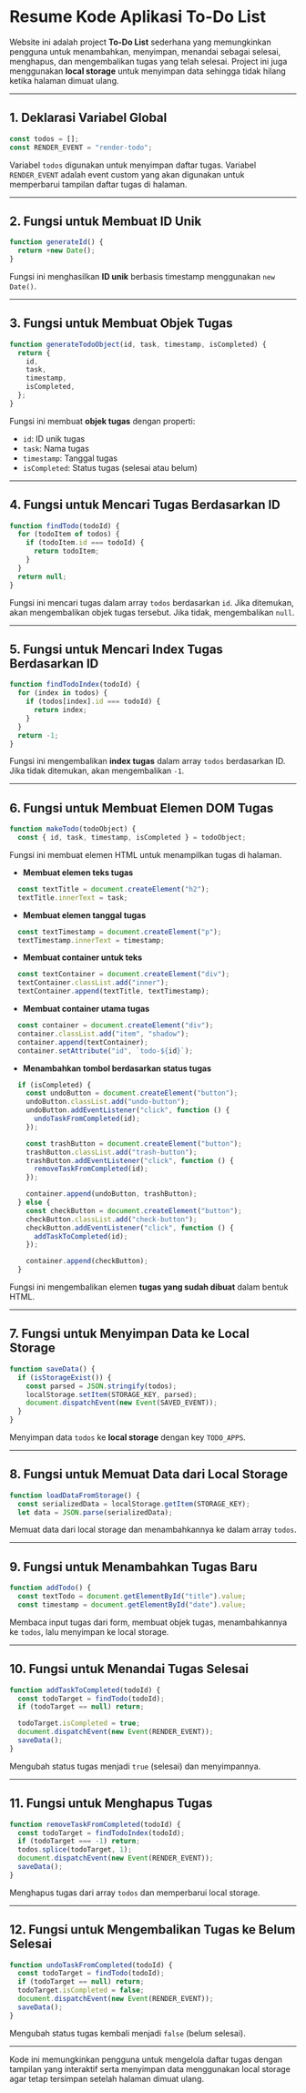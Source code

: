 # Resume Kode Aplikasi To-Do List

Website ini adalah project **To-Do List** sederhana yang memungkinkan pengguna untuk menambahkan, menyimpan, menandai sebagai selesai, menghapus, dan mengembalikan tugas yang telah selesai. Project ini juga menggunakan **local storage** untuk menyimpan data sehingga tidak hilang ketika halaman dimuat ulang.

---

## 1. Deklarasi Variabel Global
```js
const todos = [];
const RENDER_EVENT = "render-todo";
```
Variabel `todos` digunakan untuk menyimpan daftar tugas.
Variabel `RENDER_EVENT` adalah event custom yang akan digunakan untuk memperbarui tampilan daftar tugas di halaman.

---

## 2. Fungsi untuk Membuat ID Unik
```js
function generateId() {
  return +new Date();
}
```
Fungsi ini menghasilkan **ID unik** berbasis timestamp menggunakan `new Date()`.

---

## 3. Fungsi untuk Membuat Objek Tugas
```js
function generateTodoObject(id, task, timestamp, isCompleted) {
  return {
    id,
    task,
    timestamp,
    isCompleted,
  };
}
```
Fungsi ini membuat **objek tugas** dengan properti:
- `id`: ID unik tugas
- `task`: Nama tugas
- `timestamp`: Tanggal tugas
- `isCompleted`: Status tugas (selesai atau belum)

---

## 4. Fungsi untuk Mencari Tugas Berdasarkan ID
```js
function findTodo(todoId) {
  for (todoItem of todos) {
    if (todoItem.id === todoId) {
      return todoItem;
    }
  }
  return null;
}
```
Fungsi ini mencari tugas dalam array `todos` berdasarkan `id`. Jika ditemukan, akan mengembalikan objek tugas tersebut. Jika tidak, mengembalikan `null`.

---

## 5. Fungsi untuk Mencari Index Tugas Berdasarkan ID
```js
function findTodoIndex(todoId) {
  for (index in todos) {
    if (todos[index].id === todoId) {
      return index;
    }
  }
  return -1;
}
```
Fungsi ini mengembalikan **index tugas** dalam array `todos` berdasarkan ID. Jika tidak ditemukan, akan mengembalikan `-1`.

---

## 6. Fungsi untuk Membuat Elemen DOM Tugas
```js
function makeTodo(todoObject) {
  const { id, task, timestamp, isCompleted } = todoObject;
```
Fungsi ini membuat elemen HTML untuk menampilkan tugas di halaman.

- **Membuat elemen teks tugas**
```js
  const textTitle = document.createElement("h2");
  textTitle.innerText = task;
```
- **Membuat elemen tanggal tugas**
```js
  const textTimestamp = document.createElement("p");
  textTimestamp.innerText = timestamp;
```
- **Membuat container untuk teks**
```js
  const textContainer = document.createElement("div");
  textContainer.classList.add("inner");
  textContainer.append(textTitle, textTimestamp);
```
- **Membuat container utama tugas**
```js
  const container = document.createElement("div");
  container.classList.add("item", "shadow");
  container.append(textContainer);
  container.setAttribute("id", `todo-${id}`);
```
- **Menambahkan tombol berdasarkan status tugas**
```js
  if (isCompleted) {
    const undoButton = document.createElement("button");
    undoButton.classList.add("undo-button");
    undoButton.addEventListener("click", function () {
      undoTaskFromCompleted(id);
    });

    const trashButton = document.createElement("button");
    trashButton.classList.add("trash-button");
    trashButton.addEventListener("click", function () {
      removeTaskFromCompleted(id);
    });

    container.append(undoButton, trashButton);
  } else {
    const checkButton = document.createElement("button");
    checkButton.classList.add("check-button");
    checkButton.addEventListener("click", function () {
      addTaskToCompleted(id);
    });

    container.append(checkButton);
  }
```
Fungsi ini mengembalikan elemen **tugas yang sudah dibuat** dalam bentuk HTML.

---

## 7. Fungsi untuk Menyimpan Data ke Local Storage
```js
function saveData() {
  if (isStorageExist()) {
    const parsed = JSON.stringify(todos);
    localStorage.setItem(STORAGE_KEY, parsed);
    document.dispatchEvent(new Event(SAVED_EVENT));
  }
}
```
Menyimpan data `todos` ke **local storage** dengan key `TODO_APPS`.

---

## 8. Fungsi untuk Memuat Data dari Local Storage
```js
function loadDataFromStorage() {
  const serializedData = localStorage.getItem(STORAGE_KEY);
  let data = JSON.parse(serializedData);
```
Memuat data dari local storage dan menambahkannya ke dalam array `todos`.

---

## 9. Fungsi untuk Menambahkan Tugas Baru
```js
function addTodo() {
  const textTodo = document.getElementById("title").value;
  const timestamp = document.getElementById("date").value;
```
Membaca input tugas dari form, membuat objek tugas, menambahkannya ke `todos`, lalu menyimpan ke local storage.

---

## 10. Fungsi untuk Menandai Tugas Selesai
```js
function addTaskToCompleted(todoId) {
  const todoTarget = findTodo(todoId);
  if (todoTarget == null) return;

  todoTarget.isCompleted = true;
  document.dispatchEvent(new Event(RENDER_EVENT));
  saveData();
}
```
Mengubah status tugas menjadi `true` (selesai) dan menyimpannya.

---

## 11. Fungsi untuk Menghapus Tugas
```js
function removeTaskFromCompleted(todoId) {
  const todoTarget = findTodoIndex(todoId);
  if (todoTarget === -1) return;
  todos.splice(todoTarget, 1);
  document.dispatchEvent(new Event(RENDER_EVENT));
  saveData();
}
```
Menghapus tugas dari array `todos` dan memperbarui local storage.

---

## 12. Fungsi untuk Mengembalikan Tugas ke Belum Selesai
```js
function undoTaskFromCompleted(todoId) {
  const todoTarget = findTodo(todoId);
  if (todoTarget == null) return;
  todoTarget.isCompleted = false;
  document.dispatchEvent(new Event(RENDER_EVENT));
  saveData();
}
```
Mengubah status tugas kembali menjadi `false` (belum selesai).

---

Kode ini memungkinkan pengguna untuk mengelola daftar tugas dengan tampilan yang interaktif serta menyimpan data menggunakan local storage agar tetap tersimpan setelah halaman dimuat ulang.

